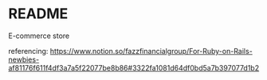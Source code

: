 # README

E-commerce store 

referencing: https://www.notion.so/fazzfinancialgroup/For-Ruby-on-Rails-newbies-af81176f611f4df3a7a5f22077be8b86#3322fa1081d64df0bd5a7b397077d1b2